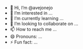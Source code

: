 - 👋 Hi, I’m @avejonejo
- 👀 I’m interested in ...
- 🌱 I’m currently learning ...
- 💞️ I’m looking to collaborate on ...
- 📫 How to reach me ...
- 😄 Pronouns: ...
- ⚡ Fun fact: ...

<!---
avejonejo/avejonejo is a ✨ special ✨ repository because its `README.md` (this file) appears on your GitHub profile.
You can click the Preview link to take a look at your changes.
--->
